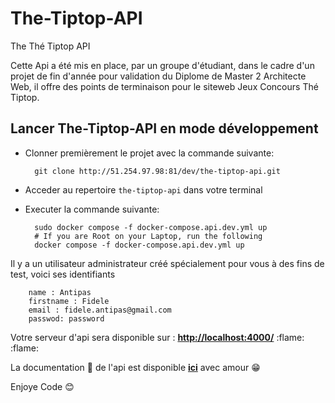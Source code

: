# The-Tiptop-API
The Thé Tiptop API

Cette Api a été mis en place, par un groupe d'étudiant, dans le cadre d'un projet de fin d'année pour validation du Diplome de Master 2 Architecte Web, il offre des points de terminaison pour le siteweb Jeux Concours Thé Tiptop.
## Lancer The-Tiptop-API en mode développement
- Clonner premièrement le projet avec la commande suivante: 
    
 		git clone http://51.254.97.98:81/dev/the-tiptop-api.git

- Acceder au repertoire `the-tiptop-api` dans votre terminal

- Executer la commande suivante:

		sudo docker compose -f docker-compose.api.dev.yml up
		# If you are Root on your Laptop, run the following
		docker compose -f docker-compose.api.dev.yml up

Il y a un utilisateur administrateur créé spécialement pour vous à des fins de test, voici ses identifiants
	
	
	
		name : Antipas
		firstname : Fidele
		email : fidele.antipas@gmail.com
		passwod: password

Votre serveur d'api sera disponible sur : **[http://localhost:4000/](http://localhost:4000/)** :flame: :flame:

La documentation :page_with_curl: de l'api est disponible **[ici](http://localhost:4000/api-docs/)** avec amour :grin:

Enjoye Code :blush: 
